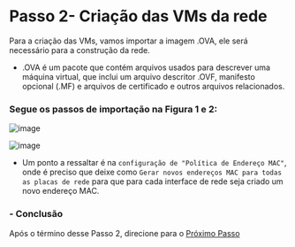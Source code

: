 # Passo 2- Criação das VMs da rede

Para a criação das VMs, vamos importar a imagem .OVA, ele será necessário para a construção da rede.

* .OVA é um pacote que contém arquivos usados para descrever uma máquina virtual, que inclui um arquivo descritor .OVF, manifesto opcional (.MF) e arquivos de certificado e outros arquivos relacionados. 

### Segue os passos de importação na Figura 1 e 2:

![image](https://user-images.githubusercontent.com/86027160/183978615-8366e422-6321-4bcb-b040-48e634fb4740.png)

![image](https://user-images.githubusercontent.com/86027160/183981533-6beca288-3e86-40e2-9c9d-94928950bb6d.png)

* Um ponto a ressaltar é na `configuração de "Política de Endereço MAC"`, onde é preciso que deixe como `Gerar novos endereços MAC para todas as placas de rede` para que para cada interface de rede seja criado um novo endereço MAC.

### - Conclusão
Após o término desse Passo 2, direcione para o [Próximo Passo](https://github.com/Josival/TrabalhoRedes/blob/main/Projeto/PC's/PC1/Passo3.md)
